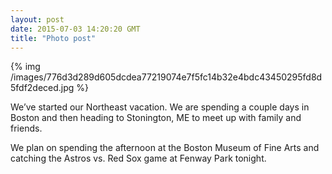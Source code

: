 ```yaml
---
layout: post
date: 2015-07-03 14:20:20 GMT
title: "Photo post"
---
```

{% img /images/776d3d289d605dcdea77219074e7f5fc14b32e4bdc43450295fd8d5fdf2deced.jpg %}

<p>We’ve started our Northeast vacation. We are spending a couple days in Boston and then heading to Stonington, ME to meet up with family and friends.&nbsp;</p><p>We plan on spending the afternoon at the Boston Museum of Fine Arts and catching the Astros vs. Red Sox game at Fenway Park tonight.</p>